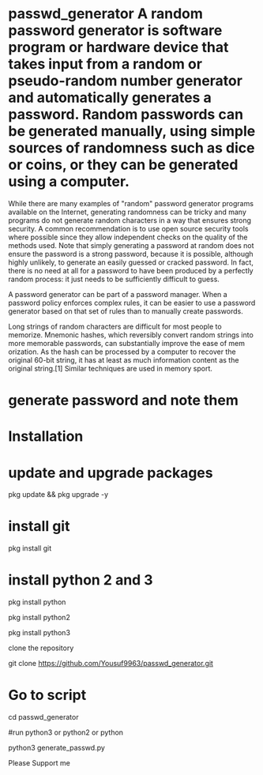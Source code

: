 # passwd_generator A random password generator is software program or hardware device that takes input from a random or pseudo-random number generator and automatically generates a password. Random passwords can be generated manually, using simple sources of randomness such as dice or coins, or they can be generated using a computer.

While there are many examples of "random" password generator programs available on the Internet, generating randomness can be tricky and many programs do not generate random characters in a way that ensures strong security. A common recommendation is to use open source security tools where possible since they allow independent checks on the quality of the methods used. Note that simply generating a password at random does not ensure the password is a strong password, because it is possible, although highly unlikely, to generate an easily guessed or cracked password. In fact, there is no need at all for a password to have been produced by a perfectly random process: it just needs to be sufficiently difficult to guess.

A password generator can be part of a password manager. When a password policy enforces complex rules, it can be easier to use a password generator based on that set of rules than to manually create passwords.

Long strings of random characters are difficult for most people to memorize. Mnemonic hashes, which reversibly convert random strings into more memorable passwords, can substantially improve the ease of mem
orization. As the hash can be processed by a computer to recover the original 60-bit string, it has at least as much information content as the original string.[1] Similar techniques are used in memory sport.

# generate password and note them

# Installation

# update and upgrade packages
pkg update && pkg upgrade -y

# install git
pkg install git

# install python 2 and 3

pkg install python

pkg install python2

pkg install python3

clone the repository

git clone https://github.com/Yousuf9963/passwd_generator.git

# Go to script

cd passwd_generator

#run python3 or python2 or python

python3 generate_passwd.py

Please Support me
